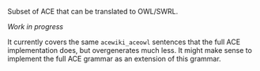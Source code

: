 Subset of ACE that can be translated to OWL/SWRL.

_Work in progress_

It currently covers the same `acewiki_aceowl` sentences
that the full ACE implementation does, but overgenerates
much less. It might make sense to implement the full ACE
grammar as an extension of this grammar.
